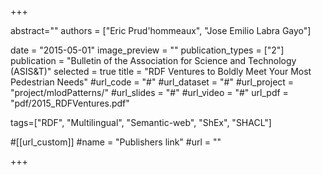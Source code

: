 +++

abstract=""
authors = ["Eric Prud'hommeaux", "Jose Emilio Labra Gayo"]

date = "2015-05-01"
image_preview = ""
publication_types = ["2"]
publication = "Bulletin of the Association for Science and Technology (ASIS&T)"
selected = true
title = "RDF Ventures to Boldly Meet Your Most Pedestrian Needs"
#url_code = "#"
#url_dataset = "#"
#url_project = "project/mlodPatterns/"
#url_slides = "#"
#url_video = "#"
url_pdf = "pdf/2015_RDFVentures.pdf"

tags=["RDF", "Multilingual", "Semantic-web", "ShEx", "SHACL"]

#[[url_custom]]
#name = "Publishers link"
#url = ""


+++
